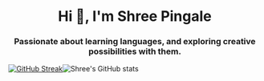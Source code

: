 <h1 align="center">Hi 👋, I'm Shree Pingale</h1>
<h3 align="center">Passionate about learning languages, and exploring creative possibilities with them.</h3>



[![GitHub Streak](https://github-readme-streak-stats.herokuapp.com?user=0Shree005&theme=transparent&border_radius=5&date_format=M%20j%5B%2C%20Y%5D&card_width=450)](https://git.io/streak-stats)![Shree's GitHub stats](https://github-readme-stats.vercel.app/api?username=0Shree005&theme=transparent&show_icons=true&rank_icon=github&card_width=500px&include_all_commits=true)







